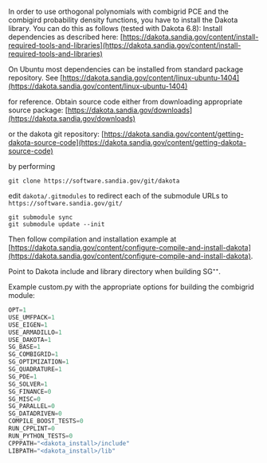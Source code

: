 In order to use orthogonal polynomials with combigrid PCE and the combigird probability density functions, you have to install the Dakota library. You can do this as follows (tested with Dakota 6.8):
Install dependencies as described here:
[https://dakota.sandia.gov/content/install-required-tools-and-libraries](https://dakota.sandia.gov/content/install-required-tools-and-libraries)

On Ubuntu most dependencies can be installed from standard package repository. See
[https://dakota.sandia.gov/content/linux-ubuntu-1404](https://dakota.sandia.gov/content/linux-ubuntu-1404)

for reference. Obtain source code either from downloading appropriate source package:
[https://dakota.sandia.gov/downloads](https://dakota.sandia.gov/downloads)

or the dakota git repository:
[https://dakota.sandia.gov/content/getting-dakota-source-code](https://dakota.sandia.gov/content/getting-dakota-source-code)

by performing 
```console
git clone https://software.sandia.gov/git/dakota
```

edit `dakota/.gitmodules`  to redirect each of the submodule URLs  to `https://software.sandia.gov/git/`

```console
git submodule sync
git submodule update --init
```
Then follow compilation and installation example at [https://dakota.sandia.gov/content/configure-compile-and-install-dakota](https://dakota.sandia.gov/content/configure-compile-and-install-dakota).

Point to Dakota include and library directory when building SG⁺⁺.

Example custom.py with the appropriate options for building the combigrid module:

```python
OPT=1
USE_UMFPACK=1
USE_EIGEN=1
USE_ARMADILLO=1
USE_DAKOTA=1
SG_BASE=1
SG_COMBIGRID=1
SG_OPTIMIZATION=1
SG_QUADRATURE=1
SG_PDE=1
SG_SOLVER=1
SG_FINANCE=0
SG_MISC=0
SG_PARALLEL=0
SG_DATADRIVEN=0
COMPILE_BOOST_TESTS=0
RUN_CPPLINT=0
RUN_PYTHON_TESTS=0
CPPPATH="<dakota_install>/include"
LIBPATH="<dakota_install>/lib"
```
